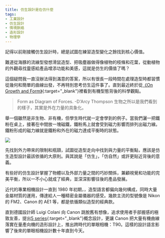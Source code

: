 ```yaml
---
title: 仿生設計是在仿什麼
tags:
- 工業設計
- 仿生設計
- 情境脈絡
- 造形設計
- 物理學
---
```


記得以前剛接觸仿生設計時，總是試圖在練習造型變化之餘找到核心價值。

難道從海豚的流線型發想滑鼠造型、把吸塵器做得像植物的枝條和花葉，從動植物的外觀尋找靈感給產品增添功能和美感，這就是仿生的價值了嗎？

這個疑問我一直沒辦法得到滿意的答案，所以有很長一段時間在處理造型時都習慣從幾何和簡單的曲線出發，不再特別思考仿生這件事了。直到最近終於從[《On Growth and Form》](https://www.goodreads.com/book/show/460984.On_Growth_and_Form){:target="_blank"}裡看到有機型態背後的科學觀點。

> Form as Diagram of Forces. -D'Arcy Thompson
生物之所以是我們看到的樣子，其實是外在力量的具象化。

舉一個雖然是非生物、非有機，但學生時代就一定會學到的例子。當我們灑一把鐵粉在桌上，接著在中間放一塊磁鐵，鐵粉馬上就會受到磁力影響而排列出磁力線。鐵粉形成的磁力線就是鐵粉和外在的磁力達成平衡時的狀態。

![](line-of-magnetic-field.png)

先找到外力帶來的限制和瓶頸，試圖從造型走向中找到與力量的平衡點，應該是仿生造型設計最該依循的大原則。與其說是「仿生」，「仿自然」或許更貼近背後的意義。

有些好的仿生設計掌握了物體以及外部力量之間的巧妙關係，兼顧視覺和功能的完美平衡，所以一不小心就成了經典，並深深影響往後的產品發展。

近代的專業相機設計一直到 1980 年初期，，造型語言都偏向幾何構成，同時大量金屬材質的運用，傳達給人一種精密金屬儀器的感受。幾款主流的型號像是 Nikon 的 FM2、Canon 的 AE1 等，都是依循類似造型的經典款。

直到德國設計師 Luigi Colani 向 Canon 跳脫舊有想像，追求使用者手部握感的極致友善，提出[5 series](http://www.eljza.com/www.canon.com/camera-museum/design/kikaku/t90/03_5systems.html){:target="_blank"}概念設計，更讓 Canon 把大量有機曲線落實在量產向機的造形設計上，推出跨時代的單眼相機：T90。這樣的設計語言影響了後來的單眼相機設計數十年直到今天。